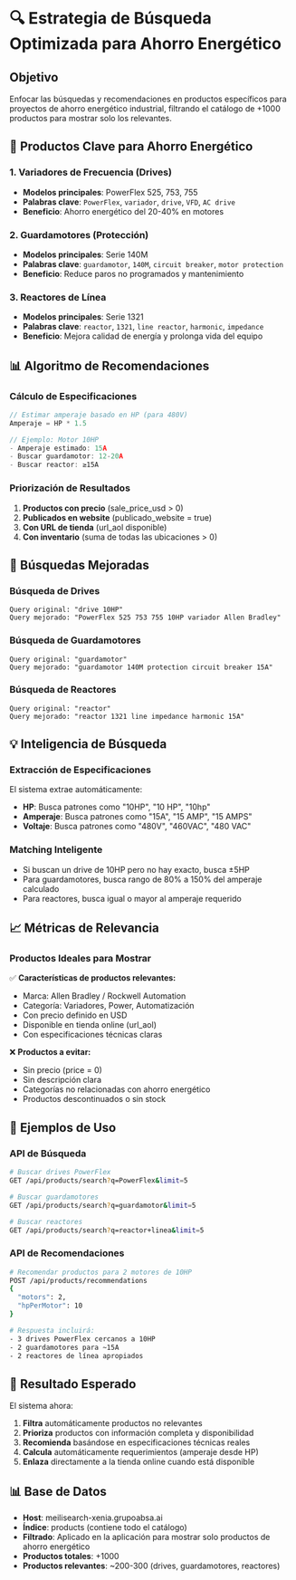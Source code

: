 # 🔍 Estrategia de Búsqueda Optimizada para Ahorro Energético

## Objetivo
Enfocar las búsquedas y recomendaciones en productos específicos para proyectos de ahorro energético industrial, filtrando el catálogo de +1000 productos para mostrar solo los relevantes.

## 🎯 Productos Clave para Ahorro Energético

### 1. **Variadores de Frecuencia (Drives)**
- **Modelos principales**: PowerFlex 525, 753, 755
- **Palabras clave**: `PowerFlex`, `variador`, `drive`, `VFD`, `AC drive`
- **Beneficio**: Ahorro energético del 20-40% en motores

### 2. **Guardamotores (Protección)**
- **Modelos principales**: Serie 140M
- **Palabras clave**: `guardamotor`, `140M`, `circuit breaker`, `motor protection`
- **Beneficio**: Reduce paros no programados y mantenimiento

### 3. **Reactores de Línea**
- **Modelos principales**: Serie 1321
- **Palabras clave**: `reactor`, `1321`, `line reactor`, `harmonic`, `impedance`
- **Beneficio**: Mejora calidad de energía y prolonga vida del equipo

## 📊 Algoritmo de Recomendaciones

### Cálculo de Especificaciones
```javascript
// Estimar amperaje basado en HP (para 480V)
Amperaje = HP * 1.5

// Ejemplo: Motor 10HP
- Amperaje estimado: 15A
- Buscar guardamotor: 12-20A
- Buscar reactor: ≥15A
```

### Priorización de Resultados
1. **Productos con precio** (sale_price_usd > 0)
2. **Publicados en website** (publicado_website = true)
3. **Con URL de tienda** (url_aol disponible)
4. **Con inventario** (suma de todas las ubicaciones > 0)

## 🔧 Búsquedas Mejoradas

### Búsqueda de Drives
```
Query original: "drive 10HP"
Query mejorado: "PowerFlex 525 753 755 10HP variador Allen Bradley"
```

### Búsqueda de Guardamotores
```
Query original: "guardamotor"
Query mejorado: "guardamotor 140M protection circuit breaker 15A"
```

### Búsqueda de Reactores
```
Query original: "reactor"
Query mejorado: "reactor 1321 line impedance harmonic 15A"
```

## 💡 Inteligencia de Búsqueda

### Extracción de Especificaciones
El sistema extrae automáticamente:
- **HP**: Busca patrones como "10HP", "10 HP", "10hp"
- **Amperaje**: Busca patrones como "15A", "15 AMP", "15 AMPS"
- **Voltaje**: Busca patrones como "480V", "460VAC", "480 VAC"

### Matching Inteligente
- Si buscan un drive de 10HP pero no hay exacto, busca ±5HP
- Para guardamotores, busca rango de 80% a 150% del amperaje calculado
- Para reactores, busca igual o mayor al amperaje requerido

## 📈 Métricas de Relevancia

### Productos Ideales para Mostrar
✅ **Características de productos relevantes:**
- Marca: Allen Bradley / Rockwell Automation
- Categoría: Variadores, Power, Automatización
- Con precio definido en USD
- Disponible en tienda online (url_aol)
- Con especificaciones técnicas claras

❌ **Productos a evitar:**
- Sin precio (price = 0)
- Sin descripción clara
- Categorías no relacionadas con ahorro energético
- Productos descontinuados o sin stock

## 🚀 Ejemplos de Uso

### API de Búsqueda
```bash
# Buscar drives PowerFlex
GET /api/products/search?q=PowerFlex&limit=5

# Buscar guardamotores
GET /api/products/search?q=guardamotor&limit=5

# Buscar reactores
GET /api/products/search?q=reactor+linea&limit=5
```

### API de Recomendaciones
```bash
# Recomendar productos para 2 motores de 10HP
POST /api/products/recommendations
{
  "motors": 2,
  "hpPerMotor": 10
}

# Respuesta incluirá:
- 3 drives PowerFlex cercanos a 10HP
- 2 guardamotores para ~15A
- 2 reactores de línea apropiados
```

## 🎯 Resultado Esperado

El sistema ahora:
1. **Filtra** automáticamente productos no relevantes
2. **Prioriza** productos con información completa y disponibilidad
3. **Recomienda** basándose en especificaciones técnicas reales
4. **Calcula** automáticamente requerimientos (amperaje desde HP)
5. **Enlaza** directamente a la tienda online cuando está disponible

## 📊 Base de Datos

- **Host**: meilisearch-xenia.grupoabsa.ai
- **Índice**: products (contiene todo el catálogo)
- **Filtrado**: Aplicado en la aplicación para mostrar solo productos de ahorro energético
- **Productos totales**: +1000
- **Productos relevantes**: ~200-300 (drives, guardamotores, reactores)
